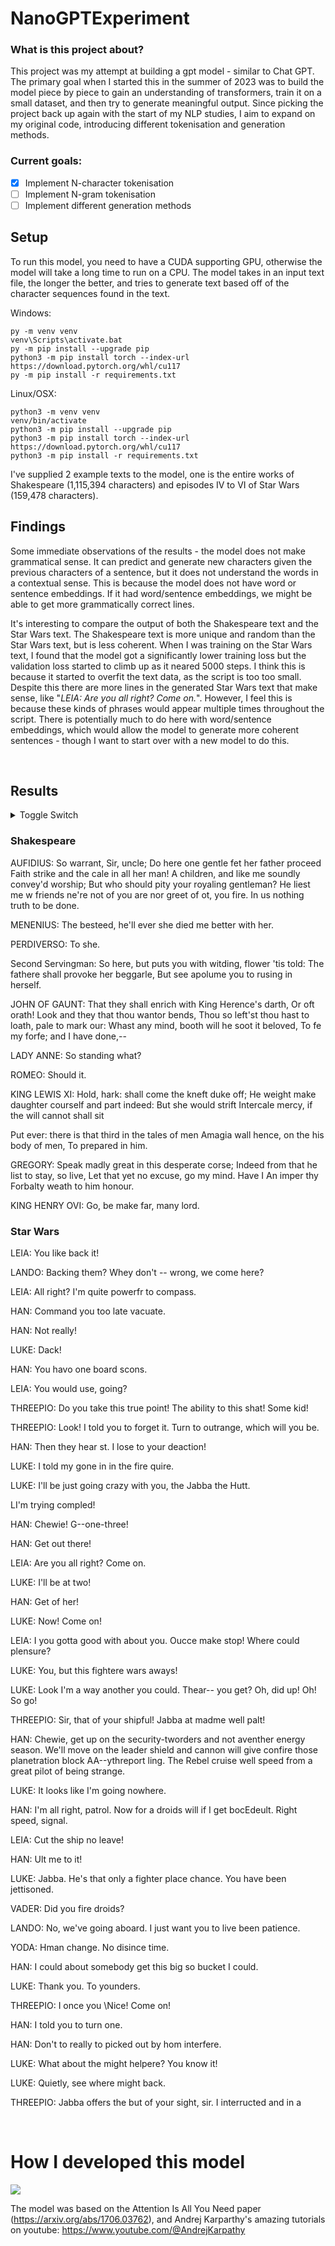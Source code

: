 # NanoGPTExperiment
### What is this project about?
This project was my attempt at building a gpt model - similar to Chat GPT.
The primary goal when I started this in the summer of 2023 was to build the model piece by piece to gain an understanding of transformers, train it on a small dataset, and then try to generate meaningful output.
Since picking the project back up again with the start of my NLP studies, I aim to expand on my original code, introducing different tokenisation and generation methods.
### Current goals:
- [x] Implement N-character tokenisation
- [ ] Implement N-gram tokenisation
- [ ] Implement different generation methods

## Setup
To run this model, you need to have a CUDA supporting GPU, otherwise the model will take a long time to run on a CPU.
The model takes in an input text file, the longer the better, and tries to generate text based off of the character sequences found in the text.

Windows:
```
py -m venv venv
venv\Scripts\activate.bat
py -m pip install --upgrade pip
python3 -m pip install torch --index-url https://download.pytorch.org/whl/cu117
py -m pip install -r requirements.txt
```

Linux/OSX:
```
python3 -m venv venv
venv/bin/activate
python3 -m pip install --upgrade pip
python3 -m pip install torch --index-url https://download.pytorch.org/whl/cu117
python3 -m pip install -r requirements.txt
```

I've supplied 2 example texts to the model, one is the entire works of Shakespeare (1,115,394 characters) and episodes IV to VI of Star Wars (159,478 characters).

## Findings
Some immediate observations of the results - the model does not make grammatical sense. It can predict and generate new characters given the previous characters of a sentence, but it does not understand the words in a contextual sense. This is because the model does not have word or sentence embeddings. If it had word/sentence embeddings, we might be able to get more grammatically correct lines.

It's interesting to compare the output of both the Shakespeare text and the Star Wars text.
The Shakespeare text is more unique and random than the Star Wars text, but is less coherent.
When I was training on the Star Wars  text, I found that the model got a significantly lower training loss but the validation loss started to climb up as it neared 5000 steps. I think this is because it started to overfit the text data, as the script is too too small. Despite this there are more lines in the generated Star Wars text that make sense, like "*LEIA: Are you all right?  Come on.*". However, I feel this is because these kinds of phrases would appear multiple times throughout the script.
There is potentially much to do here with word/sentence embeddings, which would allow the model to generate more coherent sentences - though I want to start over with a new model to do this.

<br>

## Results

<details>
    <summary>Toggle Switch</summary>
    Foldable Content[enter image description here][1]
</details>

### Shakespeare

AUFIDIUS:
So warrant, Sir, uncle;
Do here one gentle fet her father proceed
Faith strike and the cale in all her man!
A children, and like me soundly convey'd worship;
But who should pity your royaling gentleman?
He liest me w friends ne're not of you are nor greet of
ot, you fire. In us nothing truth to be done.

MENENIUS:
The besteed, he'll ever she died me better with her.

PERDIVERSO:
To she.

Second Servingman:
So here, but puts you with witding, flower 'tis told:
The fathere shall provoke her beggarle,
But see apolume you to rusing in herself.

JOHN OF GAUNT:
That they shall enrich with King Herence's darth,
Or oft orath! Look and they that thou wantor bends,
Thou so left'st thou hast to loath, pale to mark our:
Whast any mind, booth will he soot it beloved,
To fe my forfe; and I have done,--

LADY ANNE:
So standing what?

ROMEO:
Should it.

KING LEWIS XI:
Hold, hark: shall come the kneft duke off;
He weight make daughter courself and part indeed:
But she would strift
Intercale mercy, if the will cannot shall sit

Put ever: there is that third in the tales of men
Amagia wall hence, on the his body of men,
To prepared in him.

GREGORY:
Speak madly great in this desperate corse;
Indeed from that he list to stay, so live,
Let that yet no excuse, go my mind. Have I
An imper thy Forbalty weath to him honour.

KING HENRY OVI:
Go, be make far, many lord.

### Star Wars
LEIA: You like back it!

LANDO: Backing them? Whey don't -- wrong, we come here?

LEIA: All right? I'm quite powerfr to compass.

HAN: Command you too late vacuate.

HAN: Not really!

LUKE: Dack!

HAN: You havo one board scons.

LEIA: You would use, going?

THREEPIO: Do you take this true point! The ability to this shat!  Some kid!

THREEPIO: Look!  I told you to forget it.  Turn to outrange, which will you be.

HAN: Then they hear st. I lose to your deaction!

LUKE: I told my gone in in the fire quire.

LUKE: I'll be just going crazy with you, the Jabba the Hutt.

LI'm trying compled!

HAN: Chewie! G--one-three!

HAN: Get out there!

LEIA: Are you all right?  Come on.

LUKE: I'll be at two!

HAN: Get of her!

LUKE: Now!  Come on!

LEIA: I you gotta good with about you.  Oucce make stop!  Where could plensure?

LUKE: You, but this fightere wars aways!

LUKE: Look I'm a way another you could. Thear-- you get? Oh, did up! Oh! So go!

THREEPIO: Sir, that of your shipful! Jabba at madme well palt!

HAN: Chewie, get up on the security-tworders and not aventher energy season.  We'll move on the leader shield and cannon will give confire those planetration block AA--ythreport ling.  The Rebel cruise well speed from a great pilot of being strange.

LUKE: It looks like I'm going nowhere.

HAN: I'm all right, patrol. Now for a droids will if I get bocEdeult. Right speed, signal.

LEIA: Cut the ship no leave!

HAN: Ult me to it!

LUKE: Jabba.  He's that only a fighter place chance.  You have been jettisoned.

VADER: Did you fire droids?

LANDO: No, we've going aboard. I just want you to live been patience.

YODA: Hman change. No disince time.

HAN: I could about somebody get this big so bucket I could.

LUKE: Thank you. To younders.

THREEPIO: I once you \Nice!  Come on!

HAN: I told you to turn one.

HAN: Don't to really to picked out by hom interfere.

LUKE: What about the might helpere?  You know it!

LUKE: Quietly, see where might back.

THREEPIO: Jabba offers the but of your sight, sir.  I interructed and in a

<br>

# How I developed this model

![](image.png)

The model was based on the Attention Is All You Need paper (https://arxiv.org/abs/1706.03762), and Andrej Karparthy's amazing tutorials on youtube: https://www.youtube.com/@AndrejKarpathy
